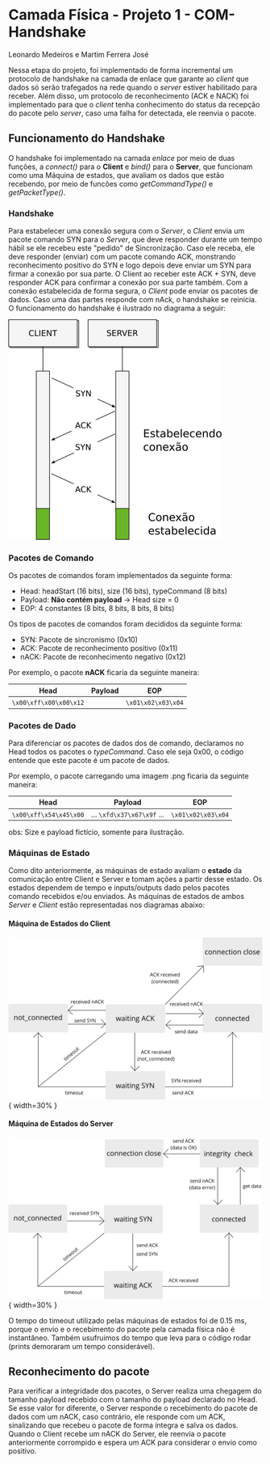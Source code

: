 # Camada Física - Projeto 1 - COM-Handshake
Leonardo Medeiros e Martim Ferrera José

Nessa etapa do projeto, foi implementado de forma incremental um protocolo de handshake na camada de enlace que garante ao *client* que dados só serão trafegados na rede quando o *server* estiver habilitado para receber. Além disso, um protocolo de reconhecimento (ACK e NACK) foi implementado para que o *client* tenha conhecimento do status da recepção do pacote pelo *server*, caso uma falha for detectada, ele reenvia o pacote.

## Funcionamento do Handshake
O handshake foi implementado na camada *enlace* por meio de duas funções, a *connect()* para o **Client** e *bind()* para o **Server**, que funcionam como uma Máquina de estados, que avaliam os dados que estão recebendo, por meio de funcões como *getCommandType()* e *getPacketType()*.


### Handshake
Para estabelecer uma conexão segura com o *Server*, o *Client* envia um pacote comando SYN para o *Server*, que deve responder durante um tempo hábil se ele recebeu este "pedido" de Sincronização. Caso ele receba, ele deve responder (enviar) com um pacote comando ACK, monstrando reconhecimento positivo do SYN e logo depois deve enviar um SYN para firmar a conexão por sua parte. O Client ao receber este ACK + SYN, deve responder ACK para confirmar a conexão por sua parte também. Com a conexão estabelecida de forma segura, o *Client* pode enviar os pacotes de dados. Caso uma das partes responde com nAck, o handshake se reinicia. O funcionamento do handshake é ilustrado no diagrama a seguir:

![Diagrama do Handshake](doc/diagrama_handshake.png)

### Pacotes de Comando
Os pacotes de comandos foram implementados da seguinte forma:
- Head: headStart (16 bits), size (16 bits), typeCommand (8 bits)
- Payload: **Não contém payload** -> Head size = 0
- EOP: 4 constantes (8 bits, 8 bits, 8 bits, 8 bits)

Os tipos de pacotes de comandos foram decididos da seguinte forma:
- SYN: Pacote de sincronismo (0x10)
- ACK: Pacote de reconhecimento positivo (0x11)
- nACK: Pacote de reconhecimento negativo (0x12)

Por exemplo, o pacote **nACK** ficaria da seguinte maneira:

| Head | Payload | EOP |
| ------------- | ------------- | ------------- |
|  `\x00\xff\x00\x00\x12` |  | `\x01\x02\x03\x04` |


### Pacotes de Dado
Para diferenciar os pacotes de dados dos de comando, declaramos no Head todos os pacotes o *typeCommand*. Caso ele seja 0x00, o código entende que este pacote é um pacote de dados.

Por exemplo, o pacote carregando uma imagem .png ficaria da seguinte maneira:

| Head | Payload | EOP |
| ------------- | ------------- | ------------- |
| `\x00\xff\x54\x45\x00` | ... `\xfd\x37\x67\x9f` ... | `\x01\x02\x03\x04` |

obs: Size e payload fictício, somente para ilustração.


### Máquinas de Estado
Como dito anteriormente, as máquinas de estado avaliam o **estado** da comunicação entre Client e Server e tomam ações a partir desse estado. Os estados dependem de tempo e inputs/outputs dado pelos pacotes comando recebidos e/ou enviados. As máquinas de estados de ambos *Server* e *Client* estão representadas nos diagramas abaixo:

#### Máquina de Estados do Client
![Diagrama Máquinas de Estados - Client](doc/diagrama_maquina-client.png) { width=30% }


#### Máquina de Estados do Server
![Diagrama Máquinas de Estados - Server](doc/diagrama_maquina-server.png) { width=30% }

O tempo do timeout utilizado pelas máquinas de estados foi de 0.15 ms, porque o envio e o recebimento do pacote pela camada física não é instantâneo. Também usufruimos do tempo que leva para o código rodar (prints demoraram um tempo considerável).


## Reconhecimento do pacote
Para verificar a integridade dos pacotes, o Server realiza uma chegagem do tamanho payload recebido com o tamanho do payload declarado no Head. Se esse valor for diferente, o Server responde o recebimento do pacote de dados com um nACK, caso contrário, ele responde com um ACK, sinalizando que recebeu o pacote de forma íntegra e salva os dados. Quando o Client recebe um nACK do Server, ele reenvia o pacote anteriormente corrompido e espera um ACK para considerar o envio como positivo.